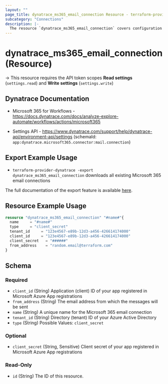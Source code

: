 ```yaml
---
layout: ""
page_title: dynatrace_ms365_email_connection Resource - terraform-provider-dynatrace"
subcategory: "Connections"
description: |-
  The resource `dynatrace_ms365_email_connection` covers configuration for Microsoft 365 email connections
---
```


# dynatrace_ms365_email_connection (Resource)

-> This resource requires the API token scopes **Read settings** (`settings.read`) and **Write settings** (`settings.write`)

## Dynatrace Documentation

- Microsoft 365 for Workflows - https://docs.dynatrace.com/docs/analyze-explore-automate/workflows/actions/microsoft365

- Settings API - https://www.dynatrace.com/support/help/dynatrace-api/environment-api/settings (schemaId: `app:dynatrace.microsoft365.connector:mail.connection`)

## Export Example Usage

- `terraform-provider-dynatrace -export dynatrace_ms365_email_connection` downloads all existing Microsoft 365 email connections

The full documentation of the export feature is available [here](https://dt-url.net/h203qmc).

## Resource Example Usage

```terraform
resource "dynatrace_ms365_email_connection" "#name#"{
  name     = "#name#"
  type     = "client_secret"
  tenant_id     = "123e4567-e89b-12d3-a456-426614174000"
  client_id     = "123e4567-e89b-12d3-a456-426614174000"
  client_secret   = "######"
  from_address    = "random.email@terraform.com"
}
```

<!-- schema generated by tfplugindocs -->
## Schema

### Required

- `client_id` (String) Application (client) ID of your app registered in Microsoft Azure App registrations
- `from_address` (String) The email address from which the messages will be sent
- `name` (String) A unique name for the Microsoft 365 email connection
- `tenant_id` (String) Directory (tenant) ID of your Azure Active Directory
- `type` (String) Possible Values: `client_secret`

### Optional

- `client_secret` (String, Sensitive) Client secret of your app registered in Microsoft Azure App registrations

### Read-Only

- `id` (String) The ID of this resource.
